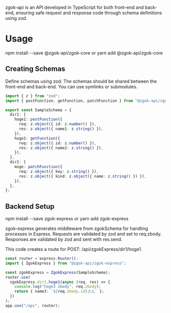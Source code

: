zgok-api is an API developed in TypeScript for both front-end and back-end, ensuring safe request and response code through schema definitions using zod.

# Usage

npm install --save @zgok-api/zgok-core
or
yarn add @zgok-api/zgok-core

## Creating Schemas

Define schemas using zod.
The schemas should be shared between the front-end and back-end.
You can use symlinks or submodules.

```typescript
import { z } from "zod";
import { postFunction, getFunction, patchFunction } from "@zgok-api/zgok-core";

export const SampleSchema = {
  dir1: {
    hoge1: postFunction({
      req: z.object({ id: z.number() }),
      res: z.object({ name1: z.string() }),
    }),
    hoge2: getFunction({
      req: z.object({ id: z.number() }),
      res: z.object({ name2: z.string() }),
    }),
  },
  dir2: {
    moge: patchFunction({
      req: z.object({ key: z.string() }),
      res: z.object({ kind: z.object({ name: z.string() }) }),
    }),
  },
};
```

## Backend Setup

npm install --save zgok-express
or
yarn add zgok-express

zgok-express generates middleware from zgokSchema for handling processes in Express.
Requests are validated by zod and set to req.zbody.
Responses are validated by zod and sent with res.send.

This code creates a route for POST: /api/zgokExpress/dir1/hoge1.

```typescript
const router = express.Router();
import { ZgokExpress } from "@zgok-api/zgok-express";

const zgokExpress = ZgokExpress(SampleSchema);
router.use(
  zgokExpress.dir1.hoge1(async (req, res) => {
    console.log("hoge3 zbody", req.zbody);
    return { name3: `${req.zbody.id}さん` };
  })
);
app.use("/api", router);
```
